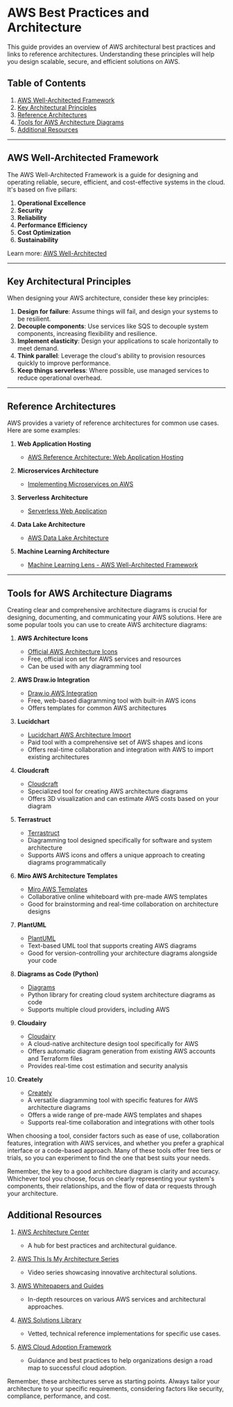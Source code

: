 # AWS Best Practices and Architecture

This guide provides an overview of AWS architectural best practices and links to reference architectures. Understanding these principles will help you design scalable, secure, and efficient solutions on AWS.

## Table of Contents
1. [AWS Well-Architected Framework](#aws-well-architected-framework)
2. [Key Architectural Principles](#key-architectural-principles)
3. [Reference Architectures](#reference-architectures)
4. [Tools for AWS Architecture Diagrams](#tools-for-aws-architecture-diagrams)
5. [Additional Resources](#additional-resources)

--- 

## AWS Well-Architected Framework

The AWS Well-Architected Framework is a guide for designing and operating reliable, secure, efficient, and cost-effective systems in the cloud. It's based on five pillars:

1. **Operational Excellence**
2. **Security**
3. **Reliability**
4. **Performance Efficiency**
5. **Cost Optimization**
6. **Sustainability**

Learn more: [AWS Well-Architected](https://aws.amazon.com/architecture/well-architected/)

---

## Key Architectural Principles

When designing your AWS architecture, consider these key principles:

1. **Design for failure**: Assume things will fail, and design your systems to be resilient.
2. **Decouple components**: Use services like SQS to decouple system components, increasing flexibility and resilience.
3. **Implement elasticity**: Design your applications to scale horizontally to meet demand.
4. **Think parallel**: Leverage the cloud's ability to provision resources quickly to improve performance.
5. **Keep things serverless**: Where possible, use managed services to reduce operational overhead.

---

## Reference Architectures

AWS provides a variety of reference architectures for common use cases. Here are some examples:

1. **Web Application Hosting**
   - [AWS Reference Architecture: Web Application Hosting](https://aws.amazon.com/architecture/reference-architecture-diagrams/?solutions-all.sort-by=item.additionalFields.sortDate&solutions-all.sort-order=desc&whitepapers-main.sort-by=item.additionalFields.sortDate&whitepapers-main.sort-order=desc&awsf.tech-category=tech-category%23web-mobile)

2. **Microservices Architecture**
   - [Implementing Microservices on AWS](https://docs.aws.amazon.com/whitepapers/latest/microservices-on-aws/microservices-on-aws.html)

3. **Serverless Architecture**
   - [Serverless Web Application](https://aws.amazon.com/getting-started/hands-on/build-serverless-web-app-lambda-apigateway-s3-dynamodb-cognito/)

4. **Data Lake Architecture**
   - [AWS Data Lake Architecture](https://aws.amazon.com/solutions/data-lake-solution/)

5. **Machine Learning Architecture**
   - [Machine Learning Lens - AWS Well-Architected Framework](https://docs.aws.amazon.com/wellarchitected/latest/machine-learning-lens/welcome.html)

---

## Tools for AWS Architecture Diagrams

Creating clear and comprehensive architecture diagrams is crucial for designing, documenting, and communicating your AWS solutions. Here are some popular tools you can use to create AWS architecture diagrams:

1. **AWS Architecture Icons**
   - [Official AWS Architecture Icons](https://aws.amazon.com/architecture/icons/)
   - Free, official icon set for AWS services and resources
   - Can be used with any diagramming tool

2. **AWS Draw.io Integration**
   - [Draw.io AWS Integration](https://www.draw.io/?splash=0&libs=aws4)
   - Free, web-based diagramming tool with built-in AWS icons
   - Offers templates for common AWS architectures

3. **Lucidchart**
   - [Lucidchart AWS Architecture Import](https://lucidchart.com/pages/aws-architecture-import)
   - Paid tool with a comprehensive set of AWS shapes and icons
   - Offers real-time collaboration and integration with AWS to import existing architectures

4. **Cloudcraft**
   - [Cloudcraft](https://www.cloudcraft.co/)
   - Specialized tool for creating AWS architecture diagrams
   - Offers 3D visualization and can estimate AWS costs based on your diagram

5. **Terrastruct**
   - [Terrastruct](https://terrastruct.com/)
   - Diagramming tool designed specifically for software and system architecture
   - Supports AWS icons and offers a unique approach to creating diagrams programmatically

6. **Miro AWS Architecture Templates**
   - [Miro AWS Templates](https://miro.com/cloud-visualization/)
   - Collaborative online whiteboard with pre-made AWS templates
   - Good for brainstorming and real-time collaboration on architecture designs

7. **PlantUML**
   - [PlantUML](https://plantuml.com/)
   - Text-based UML tool that supports creating AWS diagrams
   - Good for version-controlling your architecture diagrams alongside your code

8. **Diagrams as Code (Python)**
   - [Diagrams](https://diagrams.mingrammer.com/)
   - Python library for creating cloud system architecture diagrams as code
   - Supports multiple cloud providers, including AWS

9. **Cloudairy**
   - [Cloudairy](https://cloudairy.com/)
   - A cloud-native architecture design tool specifically for AWS
   - Offers automatic diagram generation from existing AWS accounts and Terraform files
   - Provides real-time cost estimation and security analysis

10. **Creately**
    - [Creately](https://creately.com/)
    - A versatile diagramming tool with specific features for AWS architecture diagrams
    - Offers a wide range of pre-made AWS templates and shapes
    - Supports real-time collaboration and integrations with other tools


When choosing a tool, consider factors such as ease of use, collaboration features, integration with AWS services, and whether you prefer a graphical interface or a code-based approach. Many of these tools offer free tiers or trials, so you can experiment to find the one that best suits your needs.

Remember, the key to a good architecture diagram is clarity and accuracy. Whichever tool you choose, focus on clearly representing your system's components, their relationships, and the flow of data or requests through your architecture.

## Additional Resources

1. [AWS Architecture Center](https://aws.amazon.com/architecture/)
   - A hub for best practices and architectural guidance.

2. [AWS This Is My Architecture Series](https://aws.amazon.com/this-is-my-architecture/)
   - Video series showcasing innovative architectural solutions.

3. [AWS Whitepapers and Guides](https://aws.amazon.com/whitepapers/)
   - In-depth resources on various AWS services and architectural approaches.

4. [AWS Solutions Library](https://aws.amazon.com/solutions/)
   - Vetted, technical reference implementations for specific use cases.

5. [AWS Cloud Adoption Framework](https://aws.amazon.com/professional-services/CAF/)
   - Guidance and best practices to help organizations design a road map to successful cloud adoption.

Remember, these architectures serve as starting points. Always tailor your architecture to your specific requirements, considering factors like security, compliance, performance, and cost.